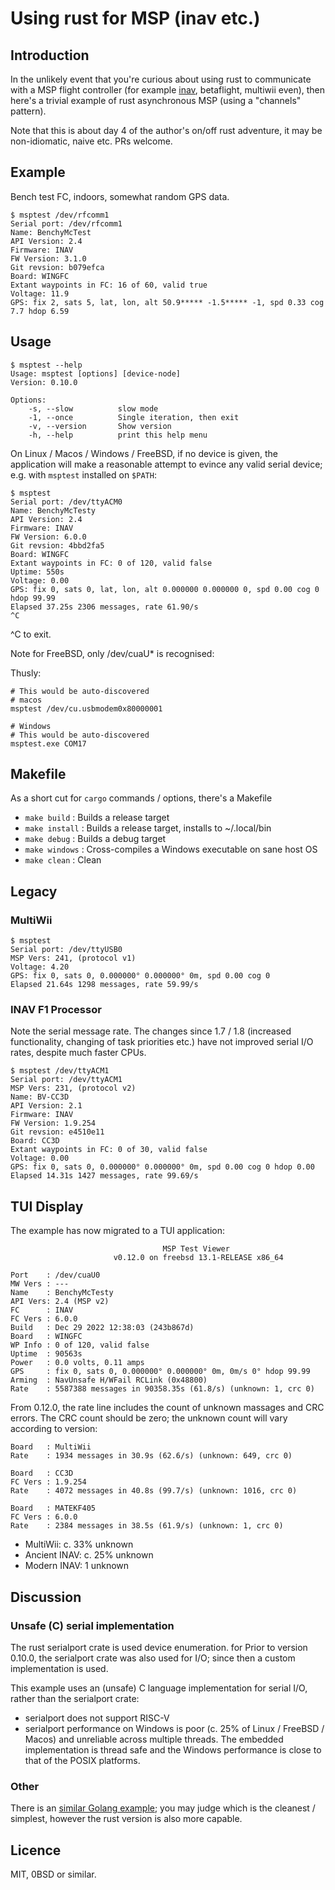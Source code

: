 # Using rust for MSP (inav etc.)

## Introduction

In the unlikely event that you're curious about using rust to communicate with a MSP flight controller (for example [inav](https://github.com/iNavFlight/inav), betaflight, multiwii even), then here's a trivial example of rust asynchronous MSP (using a "channels" pattern).

Note that this is about day 4 of the author's on/off rust adventure, it may be non-idiomatic, naive etc. PRs welcome.

## Example

Bench test FC, indoors, somewhat random GPS data.

```
$ msptest /dev/rfcomm1
Serial port: /dev/rfcomm1
Name: BenchyMcTest
API Version: 2.4
Firmware: INAV
FW Version: 3.1.0
Git revsion: b079efca
Board: WINGFC
Extant waypoints in FC: 16 of 60, valid true
Voltage: 11.9
GPS: fix 2, sats 5, lat, lon, alt 50.9***** -1.5***** -1, spd 0.33 cog 7.7 hdop 6.59
```

## Usage

```
$ msptest --help
Usage: msptest [options] [device-node]
Version: 0.10.0

Options:
    -s, --slow          slow mode
    -1, --once          Single iteration, then exit
    -v, --version       Show version
    -h, --help          print this help menu
```

On Linux / Macos / Windows / FreeBSD, if no device is given, the application will make a reasonable attempt to evince any valid serial device; e.g. with `msptest` installed on `$PATH`:

```
$ msptest
Serial port: /dev/ttyACM0
Name: BenchyMcTesty
API Version: 2.4
Firmware: INAV
FW Version: 6.0.0
Git revsion: 4bbd2fa5
Board: WINGFC
Extant waypoints in FC: 0 of 120, valid false
Uptime: 550s
Voltage: 0.00
GPS: fix 0, sats 0, lat, lon, alt 0.000000 0.000000 0, spd 0.00 cog 0 hdop 99.99
Elapsed 37.25s 2306 messages, rate 61.90/s
^C
```

^C to exit.

Note for FreeBSD, only /dev/cuaU* is recognised:

Thusly:

```
# This would be auto-discovered
# macos
msptest /dev/cu.usbmodem0x80000001

# Windows
# This would be auto-discovered
msptest.exe COM17
```

## Makefile

As a short cut for `cargo` commands / options, there's a Makefile

* `make build`    :  Builds a release target
* `make install`  :  Builds a release target, installs to ~/.local/bin
* `make debug`    :  Builds a debug target
* `make windows`  :  Cross-compiles a Windows executable on sane host OS
* `make clean`    :  Clean

## Legacy

### MultiWii

```
$ msptest
Serial port: /dev/ttyUSB0
MSP Vers: 241, (protocol v1)
Voltage: 4.20
GPS: fix 0, sats 0, 0.000000° 0.000000° 0m, spd 0.00 cog 0
Elapsed 21.64s 1298 messages, rate 59.99/s
```

### INAV F1 Processor

Note the serial message rate. The changes since 1.7 / 1.8 (increased functionality, changing of task priorities etc.) have not improved serial I/O rates, despite much faster CPUs.

```
$ msptest /dev/ttyACM1
Serial port: /dev/ttyACM1
MSP Vers: 231, (protocol v2)
Name: BV-CC3D
API Version: 2.1
Firmware: INAV
FW Version: 1.9.254
Git revsion: e4510e11
Board: CC3D
Extant waypoints in FC: 0 of 30, valid false
Voltage: 0.00
GPS: fix 0, sats 0, 0.000000° 0.000000° 0m, spd 0.00 cog 0 hdop 0.00
Elapsed 14.31s 1427 messages, rate 99.69/s
```

## TUI Display

The example has now migrated to a TUI application:

```
                                  MSP Test Viewer
                       v0.12.0 on freebsd 13.1-RELEASE x86_64

Port    : /dev/cuaU0
MW Vers : ---
Name    : BenchyMcTesty
API Vers: 2.4 (MSP v2)
FC      : INAV
FC Vers : 6.0.0
Build   : Dec 29 2022 12:38:03 (243b867d)
Board   : WINGFC
WP Info : 0 of 120, valid false
Uptime  : 90563s
Power   : 0.0 volts, 0.11 amps
GPS     : fix 0, sats 0, 0.000000° 0.000000° 0m, 0m/s 0° hdop 99.99
Arming  : NavUnsafe H/WFail RCLink (0x48800)
Rate    : 5587388 messages in 90358.35s (61.8/s) (unknown: 1, crc 0)
```

From 0.12.0, the rate line includes the count of unknown massages and CRC errors. The CRC count should be zero; the unknown count will vary according to version:

```
Board   : MultiWii
Rate    : 1934 messages in 30.9s (62.6/s) (unknown: 649, crc 0)

Board   : CC3D
FC Vers : 1.9.254
Rate    : 4072 messages in 40.8s (99.7/s) (unknown: 1016, crc 0)

Board   : MATEKF405
FC Vers : 6.0.0
Rate    : 2384 messages in 38.5s (61.9/s) (unknown: 1, crc 0)
```

* MultiWii: c. 33% unknown
* Ancient INAV: c. 25% unknown
* Modern INAV: 1 unknown

## Discussion

### Unsafe (C) serial implementation

The rust serialport crate is used device enumeration. for Prior to version 0.10.0, the serialport crate was also used for I/O; since then a custom implementation is used.

This example uses an (unsafe) C language implementation for serial I/O, rather than the serialport crate:

* serialport does not support RISC-V
* serialport performance on Windows is poor (c. 25% of Linux / FreeBSD / Macos) and unreliable across multiple threads. The embedded implementation is thread safe and the Windows performance is close to that of the POSIX platforms.

### Other

There is an [similar Golang example](https://github.com/stronnag/msp-go); you may judge which is the cleanest / simplest, however the rust version is also more capable.

## Licence

MIT, 0BSD or similar.
